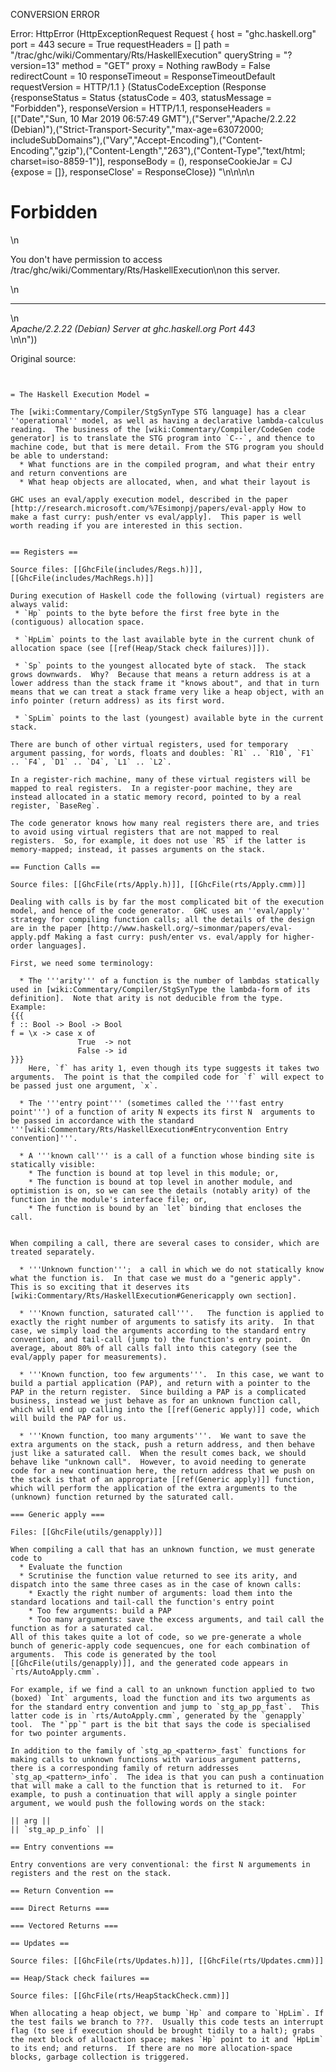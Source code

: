 CONVERSION ERROR

Error: HttpError (HttpExceptionRequest Request {
  host                 = "ghc.haskell.org"
  port                 = 443
  secure               = True
  requestHeaders       = []
  path                 = "/trac/ghc/wiki/Commentary/Rts/HaskellExecution"
  queryString          = "?version=13"
  method               = "GET"
  proxy                = Nothing
  rawBody              = False
  redirectCount        = 10
  responseTimeout      = ResponseTimeoutDefault
  requestVersion       = HTTP/1.1
}
 (StatusCodeException (Response {responseStatus = Status {statusCode = 403, statusMessage = "Forbidden"}, responseVersion = HTTP/1.1, responseHeaders = [("Date","Sun, 10 Mar 2019 06:57:49 GMT"),("Server","Apache/2.2.22 (Debian)"),("Strict-Transport-Security","max-age=63072000; includeSubDomains"),("Vary","Accept-Encoding"),("Content-Encoding","gzip"),("Content-Length","263"),("Content-Type","text/html; charset=iso-8859-1")], responseBody = (), responseCookieJar = CJ {expose = []}, responseClose' = ResponseClose}) "<!DOCTYPE HTML PUBLIC \"-//IETF//DTD HTML 2.0//EN\">\n<html><head>\n<title>403 Forbidden</title>\n</head><body>\n<h1>Forbidden</h1>\n<p>You don't have permission to access /trac/ghc/wiki/Commentary/Rts/HaskellExecution\non this server.</p>\n<hr>\n<address>Apache/2.2.22 (Debian) Server at ghc.haskell.org Port 443</address>\n</body></html>\n"))

Original source:

```trac


= The Haskell Execution Model =

The [wiki:Commentary/Compiler/StgSynType STG language] has a clear ''operational'' model, as well as having a declarative lambda-calculus reading.  The business of the [wiki:Commentary/Compiler/CodeGen code generator] is to translate the STG program into `C--`, and thence to machine code, but that is mere detail. From the STG program you should be able to understand:
  * What functions are in the compiled program, and what their entry and return conventions are
  * What heap objects are allocated, when, and what their layout is

GHC uses an eval/apply execution model, described in the paper [http://research.microsoft.com/%7Esimonpj/papers/eval-apply How to make a fast curry: push/enter vs eval/apply].  This paper is well worth reading if you are interested in this section.


== Registers ==

Source files: [[GhcFile(includes/Regs.h)]], [[GhcFile(includes/MachRegs.h)]]

During execution of Haskell code the following (virtual) registers are always valid:
 * `Hp` points to the byte before the first free byte in the (contiguous) allocation space.

 * `HpLim` points to the last available byte in the current chunk of allocation space (see [[ref(Heap/Stack check failures)]]).

 * `Sp` points to the youngest allocated byte of stack.  The stack grows downwards.  Why?  Because that means a return address is at a lower address than the stack frame it "knows about", and that in turn means that we can treat a stack frame very like a heap object, with an info pointer (return address) as its first word.

 * `SpLim` points to the last (youngest) available byte in the current stack.

There are bunch of other virtual registers, used for temporary argument passing, for words, floats and doubles: `R1` .. `R10`, `F1` .. `F4`, `D1` .. `D4`, `L1` .. `L2`.

In a register-rich machine, many of these virtual registers will be mapped to real registers.  In a register-poor machine, they are instead allocated in a static memory record, pointed to by a real register, `BaseReg`.

The code generator knows how many real registers there are, and tries to avoid using virtual registers that are not mapped to real registers.  So, for example, it does not use `R5` if the latter is memory-mapped; instead, it passes arguments on the stack.

== Function Calls ==

Source files: [[GhcFile(rts/Apply.h)]], [[GhcFile(rts/Apply.cmm)]]

Dealing with calls is by far the most complicated bit of the execution model, and hence of the code generator.  GHC uses an ''eval/apply'' strategy for compiling function calls; all the details of the design are in the paper [http://www.haskell.org/~simonmar/papers/eval-apply.pdf Making a fast curry: push/enter vs. eval/apply for higher-order languages].

First, we need some terminology:

  * The '''arity''' of a function is the number of lambdas statically used in [wiki:Commentary/Compiler/StgSynType the lambda-form of its definition].  Note that arity is not deducible from the type.  Example:
{{{
f :: Bool -> Bool -> Bool
f = \x -> case x of 
               True  -> not
               False -> id
}}}
    Here, `f` has arity 1, even though its type suggests it takes two arguments.  The point is that the compiled code for `f` will expect to be passed just one argument, `x`.

  * The '''entry point''' (sometimes called the '''fast entry point''') of a function of arity N expects its first N  arguments to be passed in accordance with the standard '''[wiki:Commentary/Rts/HaskellExecution#Entryconvention Entry convention]'''.

  * A '''known call''' is a call of a function whose binding site is statically visible:
    * The function is bound at top level in this module; or,
    * The function is bound at top level in another module, and optimistion is on, so we can see the details (notably arity) of the function in the module's interface file; or,
    * The function is bound by an `let` binding that encloses the call.


When compiling a call, there are several cases to consider, which are treated separately.  

  * '''Unknown function''';  a call in which we do not statically know what the function is.  In that case we must do a "generic apply".  This is so exciting that it deserves its [wiki:Commentary/Rts/HaskellExecution#Genericapply own section].

  * '''Known function, saturated call'''.   The function is applied to exactly the right number of arguments to satisfy its arity.  In that case, we simply load the arguments according to the standard entry convention, and tail-call (jump to) the function's entry point.  On average, about 80% of all calls fall into this category (see the eval/apply paper for measurements).

  * '''Known function, too few arguments'''.  In this case, we want to build a partial application (PAP), and return with a pointer to the PAP in the return register.  Since building a PAP is a complicated business, instead we just behave as for an unknown function call, which will end up calling into the [[ref(Generic apply)]] code, which will build the PAP for us.

  * '''Known function, too many arguments'''.  We want to save the extra arguments on the stack, push a return address, and then behave just like a saturated call.  When the result comes back, we should behave like "unknown call".  However, to avoid needing to generate code for a new continuation here, the return address that we push on the stack is that of an appropriate [[ref(Generic apply)]] function, which will perform the application of the extra arguments to the (unknown) function returned by the saturated call.

=== Generic apply ===

Files: [[GhcFile(utils/genapply)]]

When compiling a call that has an unknown function, we must generate code to
  * Evaluate the function
  * Scrutinise the function value returned to see its arity, and dispatch into the same three cases as in the case of known calls:
    * Exactly the right number of arguments: load them into the standard locations and tail-call the function's entry point
    * Too few arguments: build a PAP
    * Too many arguments: save the excess arguments, and tail call the function as for a saturated cal.
All of this takes quite a lot of code, so we pre-generate a whole bunch of generic-apply code sequencues, one for each combination of arguments.  This code is generated by the tool [[GhcFile(utils/genapply)]], and the generated code appears in `rts/AutoApply.cmm`.

For example, if we find a call to an unknown function applied to two (boxed) `Int` arguments, load the function and its two arguments as for the standard entry convention and jump to `stg_ap_pp_fast`.  This latter code is in `rts/AutoApply.cmm`, generated by the `genapply` tool.  The "`pp`" part is the bit that says the code is specialised for two pointer arguments.

In addition to the family of `stg_ap_<pattern>_fast` functions for making calls to unknown functions with various argument patterns, there is a corresponding family of return addresses `stg_ap_<pattern>_info`.  The idea is that you can push a continuation that will make a call to the function that is returned to it.  For example, to push a continuation that will apply a single pointer argument, we would push the following words on the stack:

|| arg ||
|| `stg_ap_p_info` ||

== Entry conventions ==

Entry conventions are very conventional: the first N argumements in registers and the rest on the stack.

== Return Convention ==

=== Direct Returns ===

=== Vectored Returns ===

== Updates ==

Source files: [[GhcFile(rts/Updates.h)]], [[GhcFile(rts/Updates.cmm)]]

== Heap/Stack check failures ==

Source files: [[GhcFile(rts/HeapStackCheck.cmm)]]

When allocating a heap object, we bump `Hp` and compare to `HpLim`. If the test fails we branch to ???.  Usually this code tests an interrupt flag (to see if execution should be brought tidily to a halt); grabs the next block of alloaction space; makes `Hp` point to it and `HpLim` to its end; and returns.  If there are no more allocation-space blocks, garbage collection is triggered.
```
